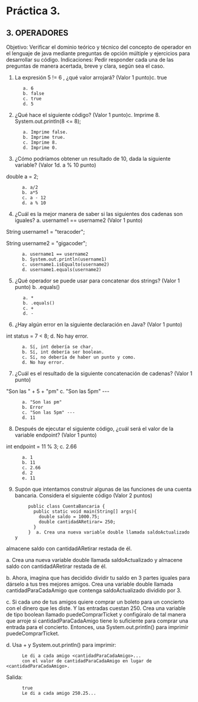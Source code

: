 # Práctica 3.

## 3. OPERADORES

Objetivo: Verificar el dominio teórico y técnico del concepto de operador en el lenguaje
de java mediante preguntas de opción múltiple y ejercicios para desarrollar su código.
Indicaciones: Pedir responder cada una de las preguntas de manera acertada, breve y
clara, según sea el caso.

1. La expresión 5 != 6 , ¿qué valor arrojará? (Valor 1 punto)c. true

          a. 6
          b. false
          c. true
          d. 5

2. ¿Qué hace el siguiente código? (Valor 1 punto)c. Imprime 8.
System.out.println(8 <= 8);

          a. Imprime false.
          b. Imprime true.
          c. Imprime 8.
          d. Imprime 0.

3. ¿Cómo podríamos obtener un resultado de 10, dada la siguiente variable? (Valor 1d. a % 10
punto)

double a = 2;

          a. a/2
          b. a*5
          c. a - 12
          d. a % 10


4. ¿Cuál es la mejor manera de saber si las siguientes dos cadenas son iguales?  a. username1 == username2
(Valor 1 punto)

String username1 = "teracoder";

String username2 = "gigacoder";

          a. username1 == username2
          b. System.out.println(username1)
          c. username1.isEqualto(username2)
          d. username1.equals(username2)


5. ¿Qué operador se puede usar para concatenar dos strings? (Valor 1 punto) b. .equals()

          a. *
          b. .equals()
          c. +
          d. -


6. ¿Hay algún error en la siguiente declaración en Java? (Valor 1 punto)

int status = 7 < 8;  d. No hay error.

          a. Sí, int debería se char.
          b. Sí, int debería ser boolean.
          c. Sí, no debería de haber un punto y como.
          d. No hay error.

7. ¿Cuál es el resultado de la siguiente concatenación de cadenas? (Valor 1 punto)

"Son las " + 5 + "pm" c. "Son las 5pm" ---

          a. "Son las pm"
          b. Error
          c. "Son las 5pm" ---
          d. 11


8. Después de ejecutar el siguiente código, ¿cuál será el valor de la variable
endpoint? (Valor 1 punto)

int endpoint = 11 % 3;  c. 2.66

          a. 1
          b. 11
          c. 2.66
          d. 2
          e. 11


9. Supón que intentamos construir algunas de las funciones de una cuenta bancaria.
Considera el siguiente código (Valor 2 puntos)

            public class CuentaBancaria {
              public static void main(String[] args){
                double saldo = 1000.75;
                double cantidadARetirar= 250;
              }
            }  a. Crea una nueva variable double llamada saldoActualizado y
almacene saldo con cantidadARetirar restada de él.

a. Crea una nueva variable double llamada saldoActualizado y
almacene saldo con cantidadARetirar restada de él.

b. Ahora, imagina que has decidido dividir tu saldo en 3 partes iguales
para dárselo a tus tres mejores amigos. Crea una variable double
llamada cantidadParaCadaAmigo que contenga saldoActualizado
dividido por 3.

c. Si cada uno de tus amigos quiere comprar un boleto para un
concierto con el dinero que les diste. Y las entradas cuestan 250. Crea
una variable de tipo boolean llamado puedeComprarTicket y
configúralo de tal manera que arroje si cantidadParaCadaAmigo
tiene lo suficiente para comprar una entrada para el concierto.
Entonces, usa System.out.println() para imprimir
puedeComprarTicket.

d. Usa + y System.out.println() para imprimir:

          Le di a cada amigo <cantidadParaCadaAmigo>...
          con el valor de cantidadParaCadaAmigo en lugar de <cantidadParaCadaAmigo>.

Salida:

          true
          Le di a cada amigo 250.25...
